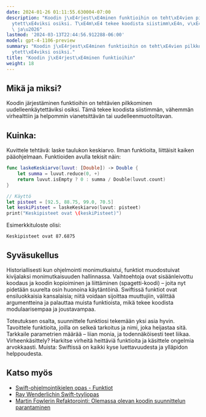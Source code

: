 ```yaml
---
date: 2024-01-26 01:11:55.630004-07:00
description: "Koodin j\xE4rjest\xE4minen funktioihin on teht\xE4vien pilkkominen uudelleenk\xE4\
  ytett\xE4viksi osiksi. T\xE4m\xE4 tekee koodista siistimm\xE4n, v\xE4hemm\xE4n virhealttiin\
  \ ja\u2026"
lastmod: '2024-03-13T22:44:56.912288-06:00'
model: gpt-4-1106-preview
summary: "Koodin j\xE4rjest\xE4minen funktioihin on teht\xE4vien pilkkominen uudelleenk\xE4\
  ytett\xE4viksi osiksi."
title: "Koodin j\xE4rjest\xE4minen funktioihin"
weight: 18
---
```


## Mikä ja miksi?
Koodin järjestäminen funktioihin on tehtävien pilkkominen uudelleenkäytettäviksi osiksi. Tämä tekee koodista siistimmän, vähemmän virhealttiin ja helpommin vianetsittävän tai uudelleenmuotoiltavan.

## Kuinka:
Kuvittele tehtävä: laske taulukon keskiarvo. Ilman funktioita, liittäisit kaiken pääohjelmaan. Funktioiden avulla tekisit näin:

```swift
func laskeKeskiarvo(luvut: [Double]) -> Double {
    let summa = luvut.reduce(0, +)
    return luvut.isEmpty ? 0 : summa / Double(luvut.count)
}

// Käyttö
let pisteet = [92.5, 88.75, 99.0, 70.5]
let keskiPisteet = laskeKeskiarvo(luvut: pisteet)
print("Keskipisteet ovat \(keskiPisteet)")
```

Esimerkkituloste olisi:
```
Keskipisteet ovat 87.6875
```

## Syväsukellus
Historiallisesti kun ohjelmointi monimutkaistui, funktiot muodostuivat kivijalaksi monimutkaisuuden hallinnassa. Vaihtoehtoja ovat sisäänleivottu koodaus ja koodin kopioiminen ja liittäminen (spagetti-koodi) – joita nyt pidetään suurelta osin huonoina käytäntöinä. Swiftissä funktiot ovat ensiluokkaisia kansalaisia; niitä voidaan sijoittaa muuttujiin, välittää argumentteina ja palauttaa muista funktioista, mikä tekee koodista modulaarisempaa ja joustavampaa.

Toteutuksen osalta, suunnittele funktiosi tekemään yksi asia hyvin. Tavoittele funktioita, joilla on selkeä tarkoitus ja nimi, joka heijastaa sitä. Tarkkaile parametrien määrää – liian monia, ja todennäköisesti teet liikaa. Virheenkäsittely? Harkitse virheitä heittäviä funktioita ja käsittele ongelmia arvokkaasti. Muista: Swiftissä on kaikki kyse luettavuudesta ja ylläpidon helppoudesta.

## Katso myös
- [Swift-ohjelmointikielen opas - Funktiot](https://docs.swift.org/swift-book/LanguageGuide/Functions.html)
- [Ray Wenderlichin Swift-tyyliopas](https://github.com/raywenderlich/swift-style-guide)
- [Martin Fowlerin Refaktorointi: Olemassa olevan koodin suunnittelun parantaminen](https://martinfowler.com/books/refactoring.html)
